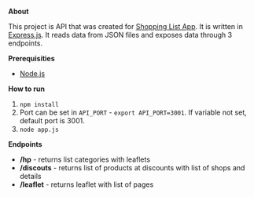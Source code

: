 **About**

This project is API that was created for [Shopping List App](https://github.com/binczech/shopping-list-app). It is written in [Express.js](https://expressjs.com/). It reads data from JSON files and exposes data through 3 endpoints.

**Prerequisities**

* [Node.js](https://nodejs.org/)

**How to run**

1. `npm install`
2. Port can be set in `API_PORT` - `export API_PORT=3001`. If variable not set, default port is 3001.
3. `node app.js`

**Endpoints**

* **/hp** - returns list categories with leaflets
* **/discouts** - returns list of products at discounts with list of shops and details
* **/leaflet** - returns leaflet with list of pages